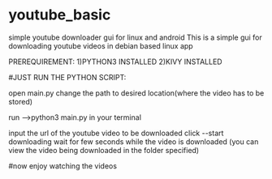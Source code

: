 # youtube_basic
simple youtube downloader gui for linux and android
This is a simple gui for downloading youtube videos in debian based linux app

PREREQUIREMENT:
  1)PYTHON3 INSTALLED
  2)KIVY INSTALLED
  
#JUST RUN THE PYTHON SCRIPT:

open main.py 
change the path to desired location(where the video has to be stored)

run -->python3 main.py in your terminal

input the url of the youtube video to be downloaded
click --start downloading 
wait for few seconds while the video is downloaded (you can view the video being downloaded in the folder specified)


#now enjoy watching the videos

